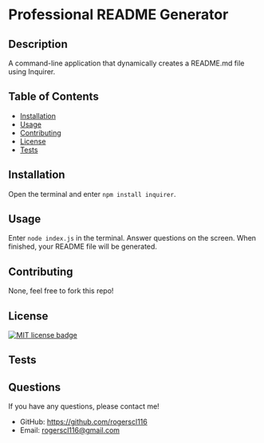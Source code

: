 # Professional README Generator

  ## Description
  A command-line application that dynamically creates a README.md file using Inquirer.

  ## Table of Contents
  * [Installation](#installation)
  * [Usage](#usage)
  * [Contributing](#credits)
  * [License](#license)
  * [Tests](#tests)
        
  ## Installation
  Open the terminal and enter `npm install inquirer`.

  ## Usage
  Enter `node index.js` in the terminal. Answer questions on the screen. When finished, your README file will be generated.

  ## Contributing
  None, feel free to fork this repo!

  ## License
  <a href="https://opensource.org/licenses/MIT"><img src="https://img.shields.io/badge/License-MIT-yellow" alt="MIT license badge"/></a>

  ## Tests
  

  ## Questions
  If you have any questions, please contact me!

  - GitHub: https://github.com/rogerscl116
  - Email: rogerscl116@gmail.com 
